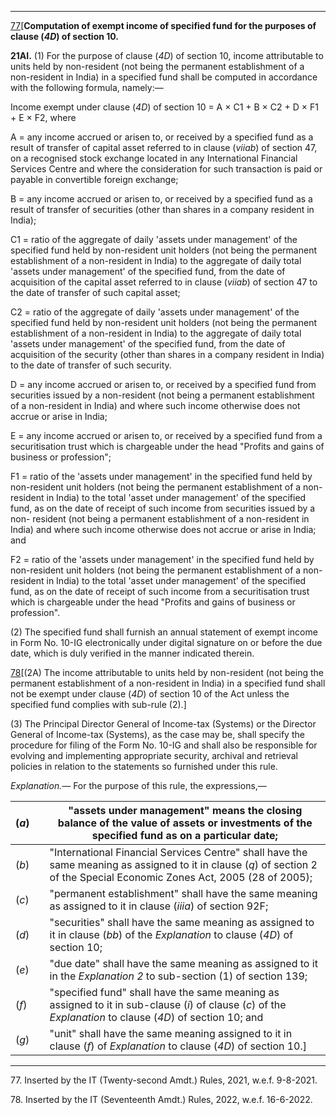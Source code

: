 ****  
  
[77](javascript:ShowFootnote\('fn77'\);)[**Computation of exempt income of specified fund for the purposes of clause (_4D_) of section 10.**

**21AI.** (1) For the purpose of clause (_4D_) of section 10, income attributable to units held by non-resident (not being the permanent establishment of a non-resident in India) in a specified fund shall be computed in accordance with the following formula, namely:—

Income exempt under clause (_4D_) of section 10 = A × C1 + B × C2 + D × F1 + E × F2, where

A = any income accrued or arisen to, or received by a specified fund as a result of transfer of capital asset referred to in clause (_viiab_) of section 47, on a recognised stock exchange located in any International Financial Services Centre and where the consideration for such transaction is paid or payable in convertible foreign exchange;

B = any income accrued or arisen to, or received by a specified fund as a result of transfer of securities (other than shares in a company resident in India);

C1 = ratio of the aggregate of daily 'assets under management' of the specified fund held by non-resident unit holders (not being the permanent establishment of a non-resident in India) to the aggregate of daily total 'assets under management' of the specified fund, from the date of acquisition of the capital asset referred to in clause (_viiab_) of section 47 to the date of transfer of such capital asset;

C2 = ratio of the aggregate of daily 'assets under management' of the specified fund held by non-resident unit holders (not being the permanent establishment of a non-resident in India) to the aggregate of daily total 'assets under management' of the specified fund, from the date of acquisition of the security (other than shares in a company resident in India) to the date of transfer of such security.

D = any income accrued or arisen to, or received by a specified fund from securities issued by a non-resident (not being a permanent establishment of a non-resident in India) and where such income otherwise does not accrue or arise in India;

E = any income accrued or arisen to, or received by a specified fund from a securitisation trust which is chargeable under the head "Profits and gains of business or profession";

F1 = ratio of the 'assets under management' in the specified fund held by non-resident unit holders (not being the permanent establishment of a non-resident in India) to the total 'asset under management' of the specified fund, as on the date of receipt of such income from securities issued by a non- resident (not being a permanent establishment of a non-resident in India) and where such income otherwise does not accrue or arise in India; and

F2 = ratio of the 'assets under management' in the specified fund held by non-resident unit holders (not being the permanent establishment of a non-resident in India) to the total 'asset under management' of the specified fund, as on the date of receipt of such income from a securitisation trust which is chargeable under the head "Profits and gains of business or profession".

(2) The specified fund shall furnish an annual statement of exempt income in Form No. 10-IG electronically under digital signature on or before the due date, which is duly verified in the manner indicated therein.

[78](javascript:ShowFootnote\('fn78'\);)[(2A) The income attributable to units held by non-resident (not being the permanent establishment of a non-resident in India) in a specified fund shall not be exempt under clause (_4D_) of section 10 of the Act unless the specified fund complies with sub-rule (2).]

(3) The Principal Director General of Income-tax (Systems) or the Director General of Income-tax (Systems), as the case may be, shall specify the procedure for filing of the Form No. 10-IG and shall also be responsible for evolving and implementing appropriate security, archival and retrieval policies in relation to the statements so furnished under this rule.

_Explanation.—_ For the purpose of this rule, the expressions,—

(_a_) |  |  "assets under management" means the closing balance of the value of assets or investments of the specified fund as on a particular date;  
---|---|---  
(_b_) |  | "International Financial Services Centre" shall have the same meaning as assigned to it in clause (_q_) of section 2 of the Special Economic Zones Act, 2005 (28 of 2005);  
(_c_) |  |  "permanent establishment" shall have the same meaning as assigned to it in clause (_iiia_) of section 92F;  
(_d_) |  |  "securities" shall have the same meaning as assigned to it in clause (_bb_) of the _Explanation_ to clause (_4D_) of section 10;  
(_e_) |  |  "due date" shall have the same meaning as assigned to it in the _Explanation 2_ to sub-section (1) of section 139;  
(_f_) |  |  "specified fund" shall have the same meaning as assigned to it in sub-clause (_i_) of clause (_c_) of the _Explanation_ to clause (_4D_) of section 10; and  
(_g_) |  |  "unit" shall have the same meaning assigned to it in clause (_f_) of _Explanation_ to clause (_4D_) of section 10.]  
  
* * *

77\. Inserted by the IT (Twenty-second Amdt.) Rules, 2021, w.e.f. 9-8-2021.

78\. Inserted by the IT (Seventeenth Amdt.) Rules, 2022, w.e.f. 16-6-2022.